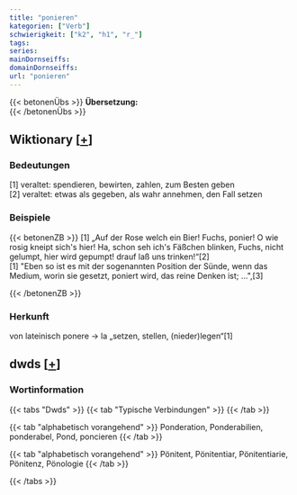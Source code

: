 ```yaml
---
title: "ponieren"
kategorien: ["Verb"]
schwierigkeit: ["k2", "h1", "r_"]
tags:
series:
mainDornseiffs:
domainDornseiffs:
url: "ponieren"
---
```


{{< betonenÜbs >}}
**Übersetzung:**  
{{< /betonenÜbs >}}

## Wiktionary [[+](https://de.wiktionary.org/wiki/ponieren)]

### Bedeutungen
[1] veraltet: spendieren, bewirten, zahlen, zum Besten geben  
[2] veraltet: etwas als gegeben, als wahr annehmen, den Fall setzen  

### Beispiele
{{< betonenZB >}}
[1] „Auf der Rose welch ein Bier! Fuchs, ponier! O wie rosig kneipt sich's hier! Ha, schon seh ich's Fäßchen blinken, Fuchs, nicht gelumpt, hier wird gepumpt! drauf laß uns trinken!“[2]  
[1] "Eben so ist es mit der sogenannten Position der Sünde, wenn das Medium, worin sie gesetzt, poniert wird, das reine Denken ist; …",[3]  

{{< /betonenZB >}}
### Herkunft
von lateinisch ponere → la „setzen, stellen, (nieder)legen“[1]  



## dwds [[+](https://www.dwds.de/wb/ponieren)]

### Wortinformation
{{< tabs "Dwds" >}}
{{< tab "Typische Verbindungen" >}}
{{< /tab >}}

{{< tab "alphabetisch vorangehend" >}}
Ponderation, Ponderabilien, ponderabel, Pond, poncieren
{{< /tab >}}

{{< tab "alphabetisch vorangehend" >}}
Pönitent, Pönitentiar, Pönitentiarie, Pönitenz, Pönologie
{{< /tab >}}

{{< /tabs >}}

